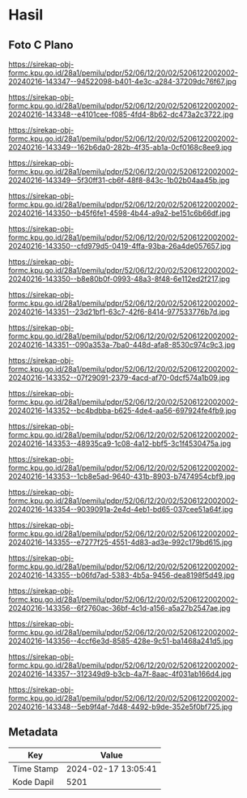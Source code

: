 # Hasil

## Foto C Plano

https://sirekap-obj-formc.kpu.go.id/28a1/pemilu/pdpr/52/06/12/20/02/5206122002002-20240216-143347--94522098-b401-4e3c-a284-37209dc76f67.jpg

https://sirekap-obj-formc.kpu.go.id/28a1/pemilu/pdpr/52/06/12/20/02/5206122002002-20240216-143348--e4101cee-f085-4fd4-8b62-dc473a2c3722.jpg

https://sirekap-obj-formc.kpu.go.id/28a1/pemilu/pdpr/52/06/12/20/02/5206122002002-20240216-143349--162b6da0-282b-4f35-ab1a-0cf0168c8ee9.jpg

https://sirekap-obj-formc.kpu.go.id/28a1/pemilu/pdpr/52/06/12/20/02/5206122002002-20240216-143349--5f30ff31-cb6f-48f8-843c-1b02b04aa45b.jpg

https://sirekap-obj-formc.kpu.go.id/28a1/pemilu/pdpr/52/06/12/20/02/5206122002002-20240216-143350--b45f6fe1-4598-4b44-a9a2-be151c6b66df.jpg

https://sirekap-obj-formc.kpu.go.id/28a1/pemilu/pdpr/52/06/12/20/02/5206122002002-20240216-143350--cfd979d5-0419-4ffa-93ba-26a4de057657.jpg

https://sirekap-obj-formc.kpu.go.id/28a1/pemilu/pdpr/52/06/12/20/02/5206122002002-20240216-143350--b8e80b0f-0993-48a3-8f48-6e112ed2f217.jpg

https://sirekap-obj-formc.kpu.go.id/28a1/pemilu/pdpr/52/06/12/20/02/5206122002002-20240216-143351--23d21bf1-63c7-42f6-8414-977533776b7d.jpg

https://sirekap-obj-formc.kpu.go.id/28a1/pemilu/pdpr/52/06/12/20/02/5206122002002-20240216-143351--090a353a-7ba0-448d-afa8-8530c974c9c3.jpg

https://sirekap-obj-formc.kpu.go.id/28a1/pemilu/pdpr/52/06/12/20/02/5206122002002-20240216-143352--07f29091-2379-4acd-af70-0dcf574a1b09.jpg

https://sirekap-obj-formc.kpu.go.id/28a1/pemilu/pdpr/52/06/12/20/02/5206122002002-20240216-143352--bc4bdbba-b625-4de4-aa56-697924fe4fb9.jpg

https://sirekap-obj-formc.kpu.go.id/28a1/pemilu/pdpr/52/06/12/20/02/5206122002002-20240216-143353--48935ca9-1c08-4a12-bbf5-3c1f4530475a.jpg

https://sirekap-obj-formc.kpu.go.id/28a1/pemilu/pdpr/52/06/12/20/02/5206122002002-20240216-143353--1cb8e5ad-9640-431b-8903-b7474954cbf9.jpg

https://sirekap-obj-formc.kpu.go.id/28a1/pemilu/pdpr/52/06/12/20/02/5206122002002-20240216-143354--9039091a-2e4d-4eb1-bd65-037cee51a64f.jpg

https://sirekap-obj-formc.kpu.go.id/28a1/pemilu/pdpr/52/06/12/20/02/5206122002002-20240216-143355--e7277f25-4551-4d83-ad3e-992c179bd615.jpg

https://sirekap-obj-formc.kpu.go.id/28a1/pemilu/pdpr/52/06/12/20/02/5206122002002-20240216-143355--b06fd7ad-5383-4b5a-9456-dea8198f5d49.jpg

https://sirekap-obj-formc.kpu.go.id/28a1/pemilu/pdpr/52/06/12/20/02/5206122002002-20240216-143356--6f2760ac-36bf-4c1d-a156-a5a27b2547ae.jpg

https://sirekap-obj-formc.kpu.go.id/28a1/pemilu/pdpr/52/06/12/20/02/5206122002002-20240216-143356--4ccf6e3d-8585-428e-9c51-ba1468a241d5.jpg

https://sirekap-obj-formc.kpu.go.id/28a1/pemilu/pdpr/52/06/12/20/02/5206122002002-20240216-143357--312349d9-b3cb-4a7f-8aac-4f031ab166d4.jpg

https://sirekap-obj-formc.kpu.go.id/28a1/pemilu/pdpr/52/06/12/20/02/5206122002002-20240216-143348--5eb9f4af-7d48-4492-b9de-352e5f0bf725.jpg


## Metadata

| Key        | Value               |
| ---------- | ------------------- |
| Time Stamp | 2024-02-17 13:05:41 |
| Kode Dapil | 5201                |



